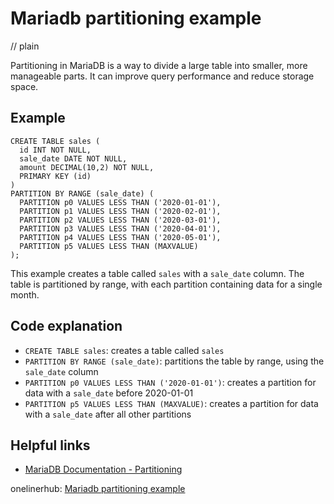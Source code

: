 # Mariadb partitioning example
// plain

Partitioning in MariaDB is a way to divide a large table into smaller, more manageable parts. It can improve query performance and reduce storage space.

## Example


```
CREATE TABLE sales (
  id INT NOT NULL,
  sale_date DATE NOT NULL,
  amount DECIMAL(10,2) NOT NULL,
  PRIMARY KEY (id)
)
PARTITION BY RANGE (sale_date) (
  PARTITION p0 VALUES LESS THAN ('2020-01-01'),
  PARTITION p1 VALUES LESS THAN ('2020-02-01'),
  PARTITION p2 VALUES LESS THAN ('2020-03-01'),
  PARTITION p3 VALUES LESS THAN ('2020-04-01'),
  PARTITION p4 VALUES LESS THAN ('2020-05-01'),
  PARTITION p5 VALUES LESS THAN (MAXVALUE)
);
```

This example creates a table called `sales` with a `sale_date` column. The table is partitioned by range, with each partition containing data for a single month.

## Code explanation


- `CREATE TABLE sales`: creates a table called `sales`
- `PARTITION BY RANGE (sale_date)`: partitions the table by range, using the `sale_date` column
- `PARTITION p0 VALUES LESS THAN ('2020-01-01')`: creates a partition for data with a `sale_date` before 2020-01-01
- `PARTITION p5 VALUES LESS THAN (MAXVALUE)`: creates a partition for data with a `sale_date` after all other partitions

## Helpful links

- [MariaDB Documentation - Partitioning](https://mariadb.com/kb/en/library/partitioning/)

onelinerhub: [Mariadb partitioning example](https://onelinerhub.com/mariadb/mariadb-partitioning-example)